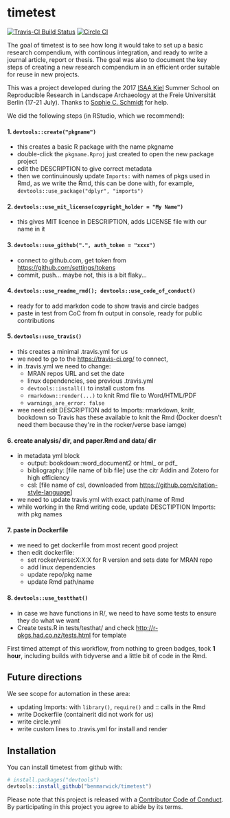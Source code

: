 
<!-- README.md is generated from README.Rmd. Please edit that file -->
timetest
========

[![Travis-CI Build Status](https://travis-ci.org/benmarwick/timetest.svg?branch=master)](https://travis-ci.org/benmarwick/timetest) [![Circle CI](https://circleci.com/gh/benmarwick/timetest.svg?style=shield&circle-token=:circle-token)](https://circleci.com/gh/benmarwick/timetest)

The goal of timetest is to see how long it would take to set up a basic research compendium, with continous integration, and ready to write a journal article, report or thesis. The goal was also to document the key steps of creating a new research compendium in an efficient order suitable for reuse in new projects.

This was a project developed during the 2017 [ISAA Kiel](https://isaakiel.github.io/) Summer School on Reproducible Research in Landscape Archaeology at the Freie Universität Berlin (17-21 July). Thanks to [Sophie C. Schmidt](https://github.com/SCSchmidt) for help.

We did the following steps (in RStudio, which we recommend):

#### 1. `devtools::create("pkgname")`

-   this creates a basic R package with the name pkgname
-   double-click the `pkgname.Rproj` just created to open the new package project
-   edit the DESCRIPTION to give correct metadata
-   then we continuinously update `Imports:` with names of pkgs used in Rmd, as we write the Rmd, this can be done with, for example, `devtools::use_package("dplyr", "imports")`

#### 2. `devtools::use_mit_license(copyright_holder = "My Name")`

-   this gives MIT licence in DESCRIPTION, adds LICENSE file with our name in it

#### 3. `devtools::use_github(".", auth_token = "xxxx")`

-   connect to github.com, get token from <https://github.com/settings/tokens>
-   commit, push... maybe not, this is a bit flaky...

#### 4. `devtools::use_readme_rmd(); devtools::use_code_of_conduct()`

-   ready for to add markdon code to show travis and circle badges
-   paste in test from CoC from fn output in console, ready for public contributions

#### 5. `devtools::use_travis()`

-   this creates a minimal .travis.yml for us
-   we need to go to the <https://travis-ci.org/> to connect,
-   in .travis.yml we need to change:
    -   MRAN repos URL and set the date
    -   linux dependencies, see previous .travis.yml
    -   `devtools::install()` to install custom fns
    -   `rmarkdown::render(...)` to knit Rmd file to Word/HTML/PDF
    -   `warnings_are_error: false`
-   wee need edit DESCRIPTION add to Imports: rmarkdown, knitr, bookdown so Travis has these available to knit the Rmd (Docker doesn't need them because they're in the rocker/verse base iamge)

#### 6. create analysis/ dir, and paper.Rmd and data/ dir

-   in metadata yml block
    -   output: bookdown::word\_document2 or html\_ or pdf\_
    -   bibliography: \[file name of bib file\] use the citr Addin and Zotero for high efficiency
    -   csl: \[file name of csl, downloaded from <https://github.com/citation-style-language>\]
-   we need to update travis.yml with exact path/name of Rmd
-   while working in the Rmd writing code, update DESCTIPTION Imports: with pkg names

#### 7. paste in Dockerfile

-   we need to get dockerfile from most recent good project
-   then edit dockerfile:
    -   set rocker/verse:X:X:X for R version and sets date for MRAN repo
    -   add linux dependencies
    -   update repo/pkg name
    -   update Rmd path/name

#### 8. `devtools::use_testthat()`

-   in case we have functions in R/, we need to have some tests to ensure they do what we want
-   Create tests.R in tests/testhat/ and check <http://r-pkgs.had.co.nz/tests.html> for template

First timed attempt of this workflow, from nothing to green badges, took **1 hour**, including builds with tidyverse and a little bit of code in the Rmd.

Future directions
-----------------

We see scope for automation in these area:

-   updating Imports: with `library()`, `require()` and :: calls in the Rmd
-   write Dockerfile (containerit did not work for us)
-   write circle.yml
-   write custom lines to .travis.yml for install and render

Installation
------------

You can install timetest from github with:

``` r
# install.packages("devtools")
devtools::install_github("benmarwick/timetest")
```

Please note that this project is released with a [Contributor Code of Conduct](CONDUCT.md). By participating in this project you agree to abide by its terms.
